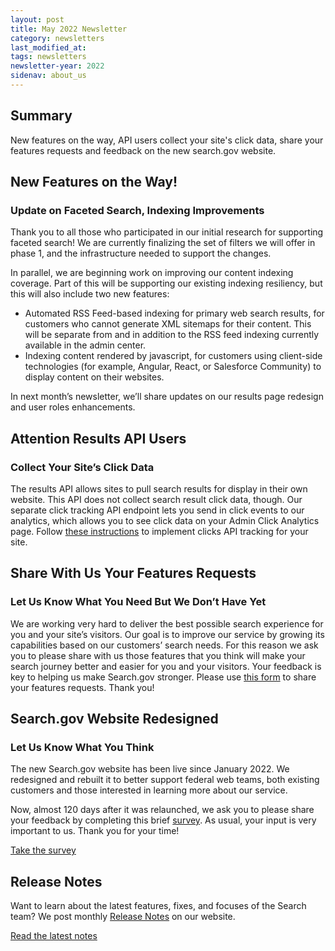 ```yaml
---
layout: post
title: May 2022 Newsletter
category: newsletters
last_modified_at: 
tags: newsletters
newsletter-year: 2022
sidenav: about_us
---
```

## Summary
New features on the way, API users collect your site's click data, share your features requests and feedback on the new search.gov website.

## New Features on the Way!
### Update on Faceted Search, Indexing Improvements

Thank you to all those who participated in our initial research for supporting faceted search! We are currently finalizing the set of filters we will offer in phase 1, and the infrastructure needed to support the changes. 

In parallel, we are beginning work on improving our content indexing coverage. Part of this will be supporting our existing indexing resiliency, but this will also include two new features:

*   Automated RSS Feed-based indexing for primary web search results, for customers who cannot generate XML sitemaps for their content. This will be separate from and in addition to the RSS feed indexing currently available in the admin center.
*   Indexing content rendered by javascript, for customers using client-side technologies (for example, Angular, React, or Salesforce Community) to display content on their websites.

In next month’s newsletter, we’ll share updates on our results page redesign and user roles enhancements.

## Attention Results API Users
### Collect Your Site’s Click Data

The results API allows sites to pull search results for display in their own website. This API does not collect search result click data, though. Our separate click tracking API endpoint lets you send in click events to our analytics, which allows you to see click data on your Admin Click Analytics page. Follow [these instructions](https://open.gsa.gov/api/searchgov-clicks/) to implement clicks API tracking for your site.

## Share With Us Your Features Requests
### Let Us Know What You Need But We Don’t Have Yet

We are working very hard to deliver the best possible search experience for you and your site’s visitors. Our goal is to improve our service by growing its capabilities based on our customers’ search needs. For this reason we ask you to please share with us those features that you think will make your search journey better and easier for you and your visitors. Your feedback is key to helping us make Search.gov stronger. Please use [this form](https://touchpoints.app.cloud.gov/touchpoints/e3fc260e/submit) to share your features requests. Thank you!

## Search.gov Website Redesigned
### Let Us Know What You Think

The new Search.gov website has been live since January 2022. We redesigned and rebuilt it to better support federal web teams, both existing customers and those interested in learning more about our service. 

Now, almost 120 days after it was relaunched, we ask you to please share your feedback by completing this brief [survey](https://touchpoints.app.cloud.gov/touchpoints/47b65524/submit). As usual, your input is very important to us. Thank you for your time!

[Take the survey](https://touchpoints.app.cloud.gov/touchpoints/47b65524/submit)

## Release Notes

Want to learn about the latest features, fixes, and focuses of the Search team? We post monthly [Release Notes](https://search.gov/about/updates/releases/) on our website.

[Read the latest notes](https://search.gov/about/updates/releases/april-2022.html)

